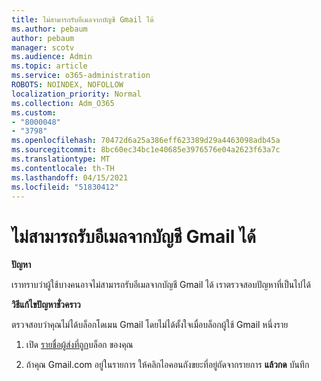 ```yaml
---
title: ไม่สามารถรับอีเมลจากบัญชี Gmail ได้
ms.author: pebaum
author: pebaum
manager: scotv
ms.audience: Admin
ms.topic: article
ms.service: o365-administration
ROBOTS: NOINDEX, NOFOLLOW
localization_priority: Normal
ms.collection: Adm_O365
ms.custom:
- "8000048"
- "3798"
ms.openlocfilehash: 70472d6a25a386eff623389d29a4463098adb45a
ms.sourcegitcommit: 8bc60ec34bc1e40685e3976576e04a2623f63a7c
ms.translationtype: MT
ms.contentlocale: th-TH
ms.lasthandoff: 04/15/2021
ms.locfileid: "51830412"
---
```

# <a name="unable-to-receive-email-from-gmail-accounts"></a>ไม่สามารถรับอีเมลจากบัญชี Gmail ได้

**ปัญหา**

เราทราบว่าผู้ใช้บางคนอาจไม่สามารถรับอีเมลจากบัญชี Gmail ได้ เราตรวจสอบปัญหาที่เป็นไปได้

**วิธีแก้ไขปัญหาชั่วคราว**

ตรวจสอบว่าคุณไม่ได้บล็อกโดเมน Gmail โดยไม่ได้ตั้งใจเมื่อบล็อกผู้ใช้ Gmail หนึ่งราย

1. เปิด [รายชื่อผู้ส่งที่ถูก](https://go.microsoft.com/fwlink/?linkid=2121010)บล็อก ของคุณ

2. ถ้าคุณ Gmail.com อยู่ในรายการ ให้คลิกไอคอนถังขยะที่อยู่ถัดจากรายการ **แล้วกด** บันทึก
